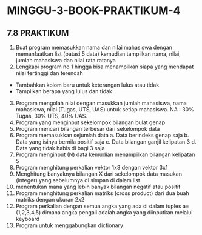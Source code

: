 # MINGGU-3-BOOK-PRAKTIKUM-4

## 7.8 PRAKTIKUM

1. Buat program memasukkan nama dan nilai mahasiswa dengan memanfaatkan list (batasi 5 data) kemudian tampilkan nama, nilai, jumlah mahasiswa dan nilai rata ratanya
2. Lengkapi program no 1 hingga bisa menampilkan siapa yang mendapat nilai tertinggi dan terendah
  - Tambahkan kolom baru untuk keterangan lulus atau tidak
  - Tampilkan berapa yang lulus dan tidak
3. Program mengolah nilai dengan masukkan jumlah mahasiswa, nama mahasiswa, nilai (Tugas, UTS, UAS) untuk setiap mahasiswa. NA : 30% Tugas, 30% UTS, 40% UAS.
4. Program yang menginput sekelompok bilangan bulat genap
5. Program mencari bilangan terbesar dari sekelompok data 
6. Program memasukkan sejumlah data 
  a. Data berindeks genap saja
  b. Data yang isinya bernila positif saja
  c. Data bilangan ganjil kelipatan 3
  d. Data yang tidak habis di bagi 3 saja
7. Program menginput (N) data kemudian menampilkan bilangan kelipatan 5
8. Program menghitung perkalian vektor 1x3 dengan vektor 3x1
9. Menghitung banyaknya bilangan X dari sekelompok data masukan (integer) yang sebelumnya di simpan di dalam list
10. menentukan mana yang lebih banyak bilangan negatif atau positif
11. Program menghitung perkalian matriks (cross product) dari dua buah matriks dengan ukuran 2x2
12. Program perkalian dengan semua angka yang ada di dalam tuples a=(1,2,3,4,5) dimana angka pengali adalah angka yang diinputkan melalui keyboard
13. Program untuk menggabungkan dictionary

